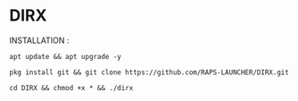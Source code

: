 # DIRX


INSTALLATION : 

```
apt update && apt upgrade -y
```

```
pkg install git && git clone https://github.com/RAPS-LAUNCHER/DIRX.git

```
```
cd DIRX && chmod +x * && ./dirx
```
